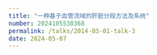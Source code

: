 ```yaml
---
title: "一种基于血管流域的肝脏分段方法及系统"
number: 2024105538368
permalink: /talks/2014-03-01-talk-3
date: 2024-05-07
---
```



